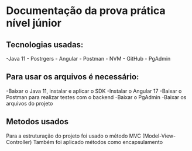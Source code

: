 <h1>Documentação da prova prática nível júnior</h1>

<h2>Tecnologias usadas:</h2>
-Java 11
- Postrgers
- Angular
- Postman
- NVM
- GitHub
- PgAdmin

<h2>Para usar os arquivos é necessário:</h2>
-Baixar o Java 11, instalar e aplicar o SDK
-Instalar o Angular 17
-Baixar o Postman para realizar testes com o backend
-Baixar o PgAdmin
-Baixar os arquivos do projeto

<h2>Metodos usados</h2>

Para a estruturação do projeto foi usado o método MVC (Model-View-Controller)
Também foi aplicado métodos como encapsulamento 

